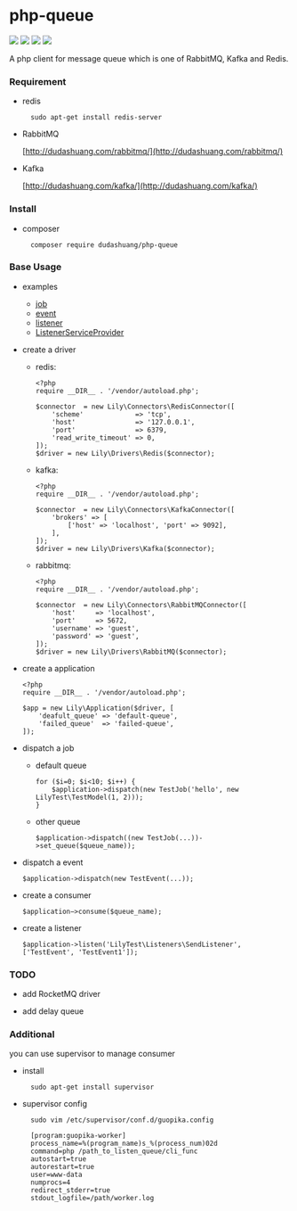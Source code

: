 # php-queue

![](https://img.shields.io/badge/build-passing-brightgreen.svg)
![](https://img.shields.io/badge/php->=7.0.0-red.svg)
![](https://img.shields.io/badge/license-MIT-yellow.svg)
![](https://img.shields.io/badge/version-1.1.0-green.svg)

A php client for message queue which is one of RabbitMQ, Kafka and Redis.

### Requirement

- redis

  ```shell
    sudo apt-get install redis-server
  ```

- RabbitMQ

    [http://dudashuang.com/rabbitmq/](http://dudashuang.com/rabbitmq/)

- Kafka

    [http://dudashuang.com/kafka/](http://dudashuang.com/kafka/)

### Install

- composer

  ```shell
    composer require dudashuang/php-queue
  ```

### Base Usage

- examples

  - [job](examples/Jobs/TestJob.php)
  - [event](examples/Events/PaySuccessEvent.php)
  - [listener](examples/Listeners/SendListener.php)
  - [ListenerServiceProvider](examples/ListenerServiceProvider.php)
  
- create a driver

  - redis:
  
    ```
    <?php
    require __DIR__ . '/vendor/autoload.php';
    
    $connector  = new Lily\Connectors\RedisConnector([
        'scheme'             => 'tcp',
        'host'               => '127.0.0.1',
        'port'               => 6379,
        'read_write_timeout' => 0,
    ]);
    $driver = new Lily\Drivers\Redis($connector);
    ```
    
  - kafka:
  
    ```
    <?php
    require __DIR__ . '/vendor/autoload.php';
    
    $connector  = new Lily\Connectors\KafkaConnector([
        'brokers' => [
            ['host' => 'localhost', 'port' => 9092],
        ],
    ]);
    $driver = new Lily\Drivers\Kafka($connector);
    ```
    
  - rabbitmq: 
  
    ```
    <?php
    require __DIR__ . '/vendor/autoload.php';
    
    $connector  = new Lily\Connectors\RabbitMQConnector([
        'host'     => 'localhost',
        'port'     => 5672,
        'username' => 'guest',
        'password' => 'guest',
    ]);
    $driver = new Lily\Drivers\RabbitMQ($connector);
    ```

- create a application 

    ```
    <?php
    require __DIR__ . '/vendor/autoload.php';
        
    $app = new Lily\Application($driver, [
        'deafult_queue' => 'default-queue',
        'failed_queue'  => 'failed-queue',
    ]);
    ```

- dispatch a job

  - default queue

    ```
    for ($i=0; $i<10; $i++) {
        $application->dispatch(new TestJob('hello', new LilyTest\TestModel(1, 2)));
    }
    ```

  - other queue

    ```
    $application->dispatch((new TestJob(...))->set_queue($queue_name));
    ```

- dispatch a event

  ```
  $application->dispatch(new TestEvent(...));
  ```

- create a consumer

  ```
  $application−>consume($queue_name);
  ```

- create a listener

  ```
  $application->listen('LilyTest\Listeners\SendListener', ['TestEvent', 'TestEvent1']);
  ```

### TODO

- add RocketMQ driver

- add delay queue

### Additional

you can use supervisor to manage consumer

- install 

  ```shell
    sudo apt-get install supervisor
  ```

- supervisor config

  ```shell
    sudo vim /etc/supervisor/conf.d/guopika.config
  ```

  ```
    [program:guopika-worker]
    process_name=%(program_name)s_%(process_num)02d
    command=php /path_to_listen_queue/cli_func
    autostart=true
    autorestart=true
    user=www-data
    numprocs=4
    redirect_stderr=true
    stdout_logfile=/path/worker.log
  ```
